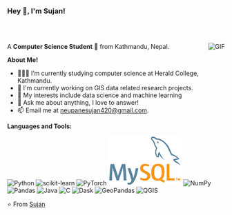 <h3 title="hehehe"> Hey 👋, I'm Sujan!</h3>

<br />
<br />

A **Computer Science Student** 🚀 from Kathmandu, Nepal.
<img align="right" alt="GIF" src="https://media.giphy.com/media/xFkgeu7dhfgqqxJqmj/giphy.gif" />

**About Me!**

- 👨🏽‍💻 I’m currently studying computer science at Herald College, Kathmandu.
- 🌱 I'm currently working on GIS data related research projects.
- 🤔 My interests include data science and machine learning
- 💬 Ask me about anything, I love to answer!
- 📫 Email me at [neupanesujan420@gmail.com](neupanesujan420.com).

**Languages and Tools:**

![Python](https://img.shields.io/badge/python-3670A0?style=flat&logo=python&logoColor=ffdd54)
![scikit-learn](https://img.shields.io/badge/scikit--learn-%23F7931E.svg?style=flat&logo=scikit-learn&logoColor=white)
![PyTorch](https://img.shields.io/badge/PyTorch-%23EE4C2C.svg?style=flat&logo=PyTorch&logoColor=white)
![MySQL](https://raw.githubusercontent.com/docker-library/docs/c408469abbac35ad1e4a50a6618836420eb9502e/mysql/logo.png)
![NumPy](https://img.shields.io/badge/numpy-%23013243.svg?style=flat&logo=numpy&logoColor=white)
![Pandas](https://img.shields.io/badge/pandas-%23150458.svg?style=flat&logo=pandas&logoColor=white)
![Java](https://img.shields.io/badge/java-%23ED8B00.svg?style=flat&logo=java&logoColor=white)
![C](https://img.shields.io/badge/c-%2300599C.svg?style=flat&logo=c&logoColor=white)
![Dask](https://github.com/dask/dask/blob/main/docs/source/images/dask_icon.svg)
![GeoPandas](https://user-images.githubusercontent.com/36797143/80921918-6eebf600-8d71-11ea-838f-6e2193cf55f8.png)
![QGIS](https://camo.githubusercontent.com/60d6cf29556915a29fc6140ae0051f27f5fd6ab72b759fdb9fc36a2ec02b5fc4/68747470733a2f2f63646e2e7261776769742e636f6d2f6b6c616b61722f716769735f6c6f676f2f39613564313134612f716769732e73652d6c6f676f2d332e737667)

⭐️ From [Sujan](https://github.com/SujanNeupane42)
